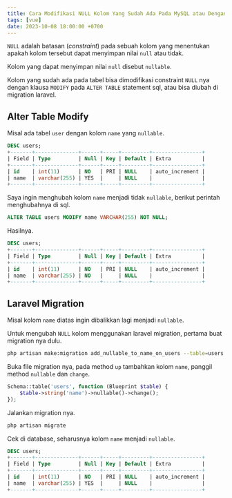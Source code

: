 ```yaml
---
title: Cara Modifikasi NULL Kolom Yang Sudah Ada Pada MySQL atau Dengan Laravel
tags: [vue]
date: 2023-10-08 18:00:00 +0700
---
```


`NULL` adalah batasan (*constraint*) pada sebuah kolom yang menentukan apakah kolom tersebut dapat menyimpan nilai `null` atau tidak.

<!--more-->

Kolom yang dapat menyimpan nilai `null` disebut `nullable`.

Kolom yang sudah ada pada tabel bisa dimodifikasi constraint `NULL` nya dengan klausa `MODIFY` pada `ALTER TABLE` statement sql, atau bisa diubah di migration laravel.

## Alter Table Modify

Misal ada tabel `user` dengan kolom `name` yang `nullable`.

```sql
DESC users;
+-------+--------------+------+-----+---------+----------------+
| Field | Type         | Null | Key | Default | Extra          |
+-------+--------------+------+-----+---------+----------------+
| id    | int(11)      | NO   | PRI | NULL    | auto_increment |
| name  | varchar(255) | YES  |     | NULL    |                |
+-------+--------------+------+-----+---------+----------------+
```

Saya ingin menghubah kolom `name` menjadi tidak `nullable`, berikut perintah menghubahnya di sql.

```sql
ALTER TABLE users MODIFY name VARCHAR(255) NOT NULL;
```

Hasilnya.

```sql
DESC users;
+-------+--------------+------+-----+---------+----------------+
| Field | Type         | Null | Key | Default | Extra          |
+-------+--------------+------+-----+---------+----------------+
| id    | int(11)      | NO   | PRI | NULL    | auto_increment |
| name  | varchar(255) | NO   |     | NULL    |                |
+-------+--------------+------+-----+---------+----------------+
```

## Laravel Migration

Misal kolom `name` diatas ingin dibalikkan lagi menjadi `nullable`.

Untuk mengubah `NULL` kolom menggunakan laravel migration, pertama buat migration nya dulu.

```bash
php artisan make:migration add_nullable_to_name_on_users --table=users
```

Buka file migration nya, pada method `up` tambahkan kolom `name`, panggil method `nullable` dan `change`.

```php
Schema::table('users', function (Blueprint $table) {
    $table->string('name')->nullable()->change();
});
```

Jalankan migration nya.

```bash
php artisan migrate
```

Cek di database, seharusnya kolom `name` menjadi `nullable`.

```sql
DESC users;
+-------+--------------+------+-----+---------+----------------+
| Field | Type         | Null | Key | Default | Extra          |
+-------+--------------+------+-----+---------+----------------+
| id    | int(11)      | NO   | PRI | NULL    | auto_increment |
| name  | varchar(255) | YES  |     | NULL    |                |
+-------+--------------+------+-----+---------+----------------+
```